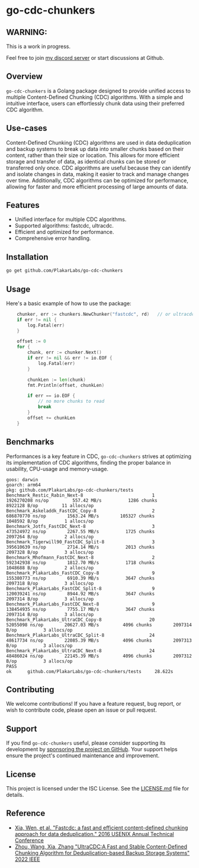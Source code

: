 # go-cdc-chunkers

## WARNING:
This is a work in progress.

Feel free to join [my discord server](https://discord.com/invite/YC6j4rbvSk) or start discussions at Github.


## Overview
`go-cdc-chunkers` is a Golang package designed to provide unified access to multiple Content-Defined Chunking (CDC) algorithms.
With a simple and intuitive interface, users can effortlessly chunk data using their preferred CDC algorithm.

## Use-cases
Content-Defined Chunking (CDC) algorithms are used in data deduplication and backup systems to break up data into smaller chunks based on their content, rather than their size or location. This allows for more efficient storage and transfer of data, as identical chunks can be stored or transferred only once. CDC algorithms are useful because they can identify and isolate changes in data, making it easier to track and manage changes over time. Additionally, CDC algorithms can be optimized for performance, allowing for faster and more efficient processing of large amounts of data.


## Features
- Unified interface for multiple CDC algorithms.
- Supported algorithms: fastcdc, ultracdc.
- Efficient and optimized for performance.
- Comprehensive error handling.

## Installation
```sh
go get github.com/PlakarLabs/go-cdc-chunkers
```


## Usage
Here's a basic example of how to use the package:

```go
    chunker, err := chunkers.NewChunker("fastcdc", rd)   // or ultracdc
    if err != nil {
        log.Fatal(err)
    }

    offset := 0
    for {
        chunk, err := chunker.Next()
        if err != nil && err != io.EOF {
            log.Fatal(err)
        }

        chunkLen := len(chunk)
        fmt.Println(offset, chunkLen)

        if err == io.EOF {
            // no more chunks to read
            break
        }
        offset += chunkLen
    }
```

## Benchmarks
Performances is a key feature in CDC, `go-cdc-chunkers` strives at optimizing its implementation of CDC algorithms,
finding the proper balance in usability, CPU-usage and memory-usage.

```
goos: darwin
goarch: arm64
pkg: github.com/PlakarLabs/go-cdc-chunkers/tests
Benchmark_Restic_Rabin_Next-8                          1        1926270208 ns/op         557.42 MB/s          1286 chunks        8922128 B/op         11 allocs/op
Benchmark_Askeladdk_FastCDC_Copy-8                     2         686870770 ns/op        1563.24 MB/s        105327 chunks        1048592 B/op          1 allocs/op
Benchmark_Jotfs_FastCDC_Next-8                         3         473524972 ns/op        2267.55 MB/s          1725 chunks        2097264 B/op          2 allocs/op
Benchmark_Tigerwill90_FastCDC_Split-8                  3         395610639 ns/op        2714.14 MB/s          2013 chunks        2097328 B/op          3 allocs/op
Benchmark_Mhofmann_FastCDC_Next-8                      2         592342938 ns/op        1812.70 MB/s          1718 chunks        1048688 B/op          2 allocs/op
Benchmark_PlakarLabs_FastCDC_Copy-8                    9         155380773 ns/op        6910.39 MB/s          3647 chunks        2097318 B/op          3 allocs/op
Benchmark_PlakarLabs_FastCDC_Split-8                   9         120039241 ns/op        8944.92 MB/s          3647 chunks        2097314 B/op          3 allocs/op
Benchmark_PlakarLabs_FastCDC_Next-8                    9         138454935 ns/op        7755.17 MB/s          3647 chunks        2097314 B/op          3 allocs/op
Benchmark_PlakarLabs_UltraCDC_Copy-8                  20          52055098 ns/op        20627.03 MB/s         4096 chunks        2097314 B/op          3 allocs/op
Benchmark_PlakarLabs_UltraCDC_Split-8                 24          48617734 ns/op        22085.39 MB/s         4096 chunks        2097313 B/op          3 allocs/op
Benchmark_PlakarLabs_UltraCDC_Next-8                  24          48486024 ns/op        22145.39 MB/s         4096 chunks        2097312 B/op          3 allocs/op
PASS
ok      github.com/PlakarLabs/go-cdc-chunkers/tests     28.622s
```

## Contributing
We welcome contributions!
If you have a feature request, bug report, or wish to contribute code, please open an issue or pull request.

## Support
If you find `go-cdc-chunkers` useful, please consider supporting its development by [sponsoring the project on GitHub](https://github.com/sponsors/poolpOrg).
Your support helps ensure the project's continued maintenance and improvement.


## License
This project is licensed under the ISC License. See the [LICENSE.md](LICENSE.md) file for details.


## Reference

  - [Xia, Wen, et al. "Fastcdc: a fast and efficient content-defined chunking approach for data deduplication." 2016 USENIX Annual Technical Conference](https://www.usenix.org/system/files/conference/atc16/atc16-paper-xia.pdf)
  - [Zhou, Wang, Xia, Zhang "UltraCDC:A Fast and Stable Content-Defined Chunking Algorithm for Deduplication-based Backup Storage Systems" 2022 IEEE](https://ieeexplore.ieee.org/document/9894295)